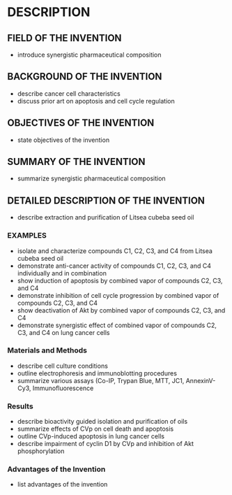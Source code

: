 # DESCRIPTION

## FIELD OF THE INVENTION

- introduce synergistic pharmaceutical composition

## BACKGROUND OF THE INVENTION

- describe cancer cell characteristics
- discuss prior art on apoptosis and cell cycle regulation

## OBJECTIVES OF THE INVENTION

- state objectives of the invention

## SUMMARY OF THE INVENTION

- summarize synergistic pharmaceutical composition

## DETAILED DESCRIPTION OF THE INVENTION

- describe extraction and purification of Litsea cubeba seed oil

### EXAMPLES

- isolate and characterize compounds C1, C2, C3, and C4 from Litsea cubeba seed oil
- demonstrate anti-cancer activity of compounds C1, C2, C3, and C4 individually and in combination
- show induction of apoptosis by combined vapor of compounds C2, C3, and C4
- demonstrate inhibition of cell cycle progression by combined vapor of compounds C2, C3, and C4
- show deactivation of Akt by combined vapor of compounds C2, C3, and C4
- demonstrate synergistic effect of combined vapor of compounds C2, C3, and C4 on lung cancer cells

### Materials and Methods

- describe cell culture conditions
- outline electrophoresis and immunoblotting procedures
- summarize various assays (Co-IP, Trypan Blue, MTT, JC1, AnnexinV-Cy3, Immunofluorescence

### Results

- describe bioactivity guided isolation and purification of oils
- summarize effects of CVp on cell death and apoptosis
- outline CVp-induced apoptosis in lung cancer cells
- describe impairment of cyclin D1 by CVp and inhibition of Akt phosphorylation

### Advantages of the Invention

- list advantages of the invention


